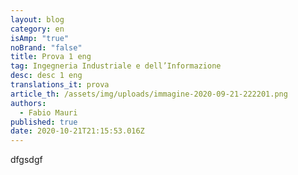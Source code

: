```yaml
---
layout: blog
category: en
isAmp: "true"
noBrand: "false"
title: Prova 1 eng
tag: Ingegneria Industriale e dell’Informazione
desc: desc 1 eng
translations_it: prova
article_th: /assets/img/uploads/immagine-2020-09-21-222201.png
authors:
  - Fabio Mauri
published: true
date: 2020-10-21T21:15:53.016Z
---
```

dfgsdgf